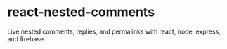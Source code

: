 # react-nested-comments
Live nested comments, replies, and permalinks with react, node, express, and firebase
